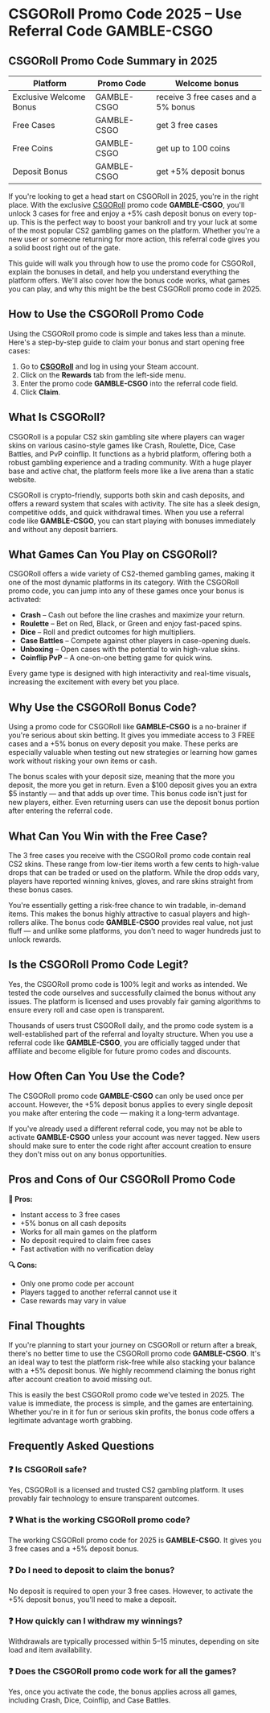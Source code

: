 # **CSGORoll Promo Code 2025 – Use Referral Code GAMBLE-CSGO**

## CSGORoll Promo Code Summary in 2025
| Platform  | Promo Code | Welcome bonus |
| ------------- | ------------- | ------------- |
| Exclusive Welcome Bonus  | GAMBLE-CSGO | receive 3 free cases and a 5% bonus |
| Free Cases  | GAMBLE-CSGO | get 3 free cases |
| Free Coins | GAMBLE-CSGO | get up to 100 coins |
| Deposit Bonus | GAMBLE-CSGO | get +5% deposit bonus |


If you're looking to get a head start on CSGORoll in 2025, you're in the right place. With the exclusive [CSGORoll](https://csgoroll.gg/r/GAMBLE-CSGO) promo code **GAMBLE-CSGO**, you'll unlock 3 cases for free and enjoy a +5% cash deposit bonus on every top-up. This is the perfect way to boost your bankroll and try your luck at some of the most popular CS2 gambling games on the platform. Whether you're a new user or someone returning for more action, this referral code gives you a solid boost right out of the gate.

This guide will walk you through how to use the promo code for CSGORoll, explain the bonuses in detail, and help you understand everything the platform offers. We'll also cover how the bonus code works, what games you can play, and why this might be the best CSGORoll promo code in 2025.

## **How to Use the CSGORoll Promo Code**

Using the CSGORoll promo code is simple and takes less than a minute. Here's a step-by-step guide to claim your bonus and start opening free cases:

1.  Go to [**CSGORoll**](https://csgoroll.gg/r/GAMBLE-CSGO) and log in using your Steam account.
2.  Click on the **Rewards** tab from the left-side menu.
3.  Enter the promo code **GAMBLE-CSGO** into the referral code field.
4.  Click **Claim**.

## **What Is CSGORoll?**

CSGORoll is a popular CS2 skin gambling site where players can wager skins on various casino-style games like Crash, Roulette, Dice, Case Battles, and PvP coinflip. It functions as a hybrid platform, offering both a robust gambling experience and a trading community. With a huge player base and active chat, the platform feels more like a live arena than a static website.

CSGORoll is crypto-friendly, supports both skin and cash deposits, and offers a reward system that scales with activity. The site has a sleek design, competitive odds, and quick withdrawal times. When you use a referral code like **GAMBLE-CSGO**, you can start playing with bonuses immediately and without any deposit barriers.

## **What Games Can You Play on CSGORoll?**

CSGORoll offers a wide variety of CS2-themed gambling games, making it one of the most dynamic platforms in its category. With the CSGORoll promo code, you can jump into any of these games once your bonus is activated:

*   **Crash** – Cash out before the line crashes and maximize your return.
*   **Roulette** – Bet on Red, Black, or Green and enjoy fast-paced spins.
*   **Dice** – Roll and predict outcomes for high multipliers.
*   **Case Battles** – Compete against other players in case-opening duels.
*   **Unboxing** – Open cases with the potential to win high-value skins.
*   **Coinflip PvP** – A one-on-one betting game for quick wins.

Every game type is designed with high interactivity and real-time visuals, increasing the excitement with every bet you place.

## **Why Use the CSGORoll Bonus Code?**

Using a promo code for CSGORoll like **GAMBLE-CSGO** is a no-brainer if you're serious about skin betting. It gives you immediate access to 3 FREE cases and a +5% bonus on every deposit you make. These perks are especially valuable when testing out new strategies or learning how games work without risking your own items or cash.

The bonus scales with your deposit size, meaning that the more you deposit, the more you get in return. Even a $100 deposit gives you an extra $5 instantly — and that adds up over time. This bonus code isn't just for new players, either. Even returning users can use the deposit bonus portion after entering the referral code.

## **What Can You Win with the Free Case?**

The 3 free cases you receive with the CSGORoll promo code contain real CS2 skins. These range from low-tier items worth a few cents to high-value drops that can be traded or used on the platform. While the drop odds vary, players have reported winning knives, gloves, and rare skins straight from these bonus cases.

You're essentially getting a risk-free chance to win tradable, in-demand items. This makes the bonus highly attractive to casual players and high-rollers alike. The bonus code **GAMBLE-CSGO** provides real value, not just fluff — and unlike some platforms, you don't need to wager hundreds just to unlock rewards.

## **Is the CSGORoll Promo Code Legit?**

Yes, the CSGORoll promo code is 100% legit and works as intended. We tested the code ourselves and successfully claimed the bonus without any issues. The platform is licensed and uses provably fair gaming algorithms to ensure every roll and case open is transparent.

Thousands of users trust CSGORoll daily, and the promo code system is a well-established part of the referral and loyalty structure. When you use a referral code like **GAMBLE-CSGO**, you are officially tagged under that affiliate and become eligible for future promo codes and discounts.

## **How Often Can You Use the Code?**

The CSGORoll promo code **GAMBLE-CSGO** can only be used once per account. However, the +5% deposit bonus applies to every single deposit you make after entering the code — making it a long-term advantage.

If you've already used a different referral code, you may not be able to activate **GAMBLE-CSGO** unless your account was never tagged. New users should make sure to enter the code right after account creation to ensure they don't miss out on any bonus opportunities.

## **Pros and Cons of Our CSGORoll Promo Code**

**👑 Pros:**

*   Instant access to 3 free cases
*   +5% bonus on all cash deposits
*   Works for all main games on the platform
*   No deposit required to claim free cases
*   Fast activation with no verification delay

**🔍 Cons:**

*   Only one promo code per account
*   Players tagged to another referral cannot use it
*   Case rewards may vary in value

## **Final Thoughts**

If you're planning to start your journey on CSGORoll or return after a break, there's no better time to use the CSGORoll promo code **GAMBLE-CSGO**. It's an ideal way to test the platform risk-free while also stacking your balance with a +5% deposit bonus. We highly recommend claiming the bonus right after account creation to avoid missing out.

This is easily the best CSGORoll promo code we've tested in 2025. The value is immediate, the process is simple, and the games are entertaining. Whether you're in it for fun or serious skin profits, the bonus code offers a legitimate advantage worth grabbing.

## **Frequently Asked Questions**

### **❓ Is CSGORoll safe?**

Yes, CSGORoll is a licensed and trusted CS2 gambling platform. It uses provably fair technology to ensure transparent outcomes.

### **❓ What is the working CSGORoll promo code?**

The working CSGORoll promo code for 2025 is **GAMBLE-CSGO**. It gives you 3 free cases and a +5% deposit bonus.

### **❓ Do I need to deposit to claim the bonus?**

No deposit is required to open your 3 free cases. However, to activate the +5% deposit bonus, you'll need to make a deposit.

### **❓ How quickly can I withdraw my winnings?**

Withdrawals are typically processed within 5–15 minutes, depending on site load and item availability.

### **❓ Does the CSGORoll promo code work for all the games?**

Yes, once you activate the code, the bonus applies across all games, including Crash, Dice, Coinflip, and Case Battles.
